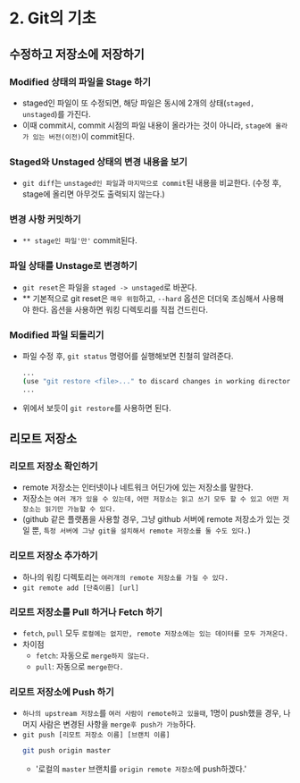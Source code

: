 # 2. Git의 기초

## 수정하고 저장소에 저장하기

### Modified 상태의 파일을 Stage 하기

* staged인 파일이 또 수정되면, 해당 파일은 동시에 2개의 상태(`staged, unstaged`)를 가진다.
* 이때 commit시, commit 시점의 파일 내용이 올라가는 것이 아니라, `stage에 올라가 있는 버전(이전)`이 commit된다.

### Staged와 Unstaged 상태의 변경 내용을 보기

* `git diff`는 `unstaged인 파일`과 `마지막으로 commit`된 내용을 비교한다. (수정 후, stage에 올리면 아무것도 출력되지 않는다.)

### 변경 사항 커밋하기

* `** stage인 파일'만'` commit된다.

### 파일 상태를 Unstage로 변경하기

* `git reset`은 파일을 `staged -> unstaged`로 바꾼다.
* ** 기본적으로 git reset은 `매우 위험`하고, `--hard` 옵션은 더더욱 조심해서 사용해야 한다. 옵션을 사용하면 워킹 디렉토리를 직접 건드린다.

### Modified 파일 되돌리기

* 파일 수정 후, `git status` 명령어를 실행해보면 친철히 알려준다.
  ```bash
  ...
  (use "git restore <file>..." to discard changes in working directory)
  ...
  ```
* 위에서 보듯이 `git restore`를 사용하면 된다.

## 리모트 저장소

### 리모트 저장소 확인하기

* remote 저장소는 인터넷이나 네트워크 어딘가에 있는
저장소를 말한다. 
* 저장소는 `여러 개가 있을 수 있는데,` `어떤 저장소는 읽고 쓰기 모두 할 수 있고 어떤 저장소는 읽기만 가능할 수 있다.`
* (github 같은 플랫폼을 사용할 경우, 그냥 github 서버에 remote 저장소가 있는 것일 뿐, `특정 서버에 그냥 git을 설치해서 remote 저장소를 둘 수도 있다.`)

### 리모트 저장소 추가하기

* 하나의 워킹 디렉토리는 `여러개의 remote 저장소를 가질 수 있다.`
* `git remote add [단축이름] [url]`

### 리모트 저장소를 Pull 하거나 Fetch 하기

* `fetch`, `pull` 모두 `로컬에는 없지만, remote 저장소에는 있는 데이터를 모두 가져온다.`
* 차이점
  * `fetch`: 자동으로 `merge하지 않는다.`
  * `pull`: 자동으로 `merge한다.`

### 리모트 저장소에 Push 하기

* `하나의 upstream 저장소`를 `여러 사람이 remote하고 있을때`, 1명이 push했을 경우, 나머지 사람은 변경된 사항을 `merge후 push가 가능`하다.
* `git push [리모트 저장소 이름] [브랜치 이름]`
  ```bash
  git push origin master
  ```
  * '로컬의 `master` 브랜치를 `origin remote 저장소`에 push하겠다.'